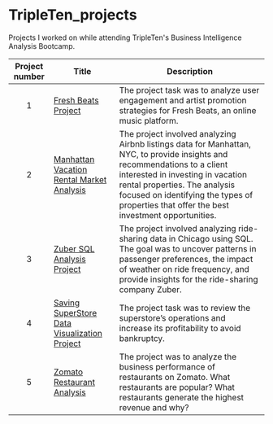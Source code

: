 # TripleTen_projects
Projects I worked on while attending TripleTen's Business Intelligence Analysis Bootcamp.


| Project number | Title | Description |
| :-----------: | ----------- |----------- |
| 1 | [Fresh Beats Project](./Fresh_Beats_Project/README.md) | The project task was to analyze user engagement and artist promotion strategies for Fresh Beats, an online music platform. |
| 2 | [Manhattan Vacation Rental Market Analysis](./Manhattan_Vacation_Rental_Market_Analysis) | The project involved analyzing Airbnb listings data for Manhattan, NYC, to provide insights and recommendations to a client interested in investing in vacation rental properties. The analysis focused on identifying the types of properties that offer the best investment opportunities. |
| 3 | [Zuber SQL Analysis Project](./Zuber_SQL_Analysis_Project/README.md) | The project involved analyzing ride-sharing data in Chicago using SQL. The goal was to uncover patterns in passenger preferences, the impact of weather on ride frequency, and provide insights for the ride-sharing company Zuber. |
| 4 | [Saving SuperStore Data Visualization Project](Saving_SuperStore_Data_Visualization_Project/README.md) | The project task was to review the superstore’s operations and increase its profitability to avoid bankruptcy. |
| 5 | [Zomato Restaurant Analysis](./Zomato%20Restaurant%20Analysis/README.md) | The project was to analyze the business performance of restaurants on Zomato. What restaurants are popular? What restaurants generate the highest revenue and why? |




